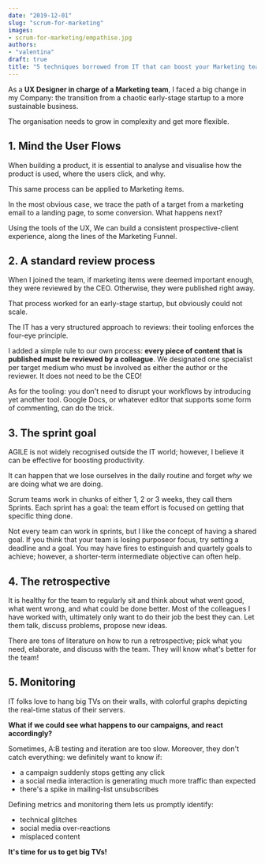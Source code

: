 ```yaml
---
date: "2019-12-01"
slug: "scrum-for-marketing"
images:
- scrum-for-marketing/empathise.jpg
authors:
- "valentina"
draft: true
title: "5 techniques borrowed from IT that can boost your Marketing team"
---
```


As a **UX Designer in charge of a Marketing team**, I faced a big change in my Company: the transition from a chaotic early-stage startup to a more sustainable business.

The organisation needs to grow in complexity and get more flexible.<!--more-->

## 1. Mind the User Flows

When building a product, it is essential to analyse and visualise how the product is used, where the users click, and why.

This same process can be applied to Marketing items.

In the most obvious case, we trace the path of a target from a marketing email to a landing page, to some conversion. What happens next?

Using the tools of the UX, We can build a consistent prospective-client experience, along the lines of the Marketing Funnel.

## 2. A standard review process

When I joined the team, if marketing items were deemed important enough, they were reviewed by the CEO. Otherwise, they were published right away.

That process worked for an early-stage startup, but obviously could not scale.

The IT has a very structured approach to reviews: their tooling enforces the four-eye principle.

I added a simple rule to our own process: **every piece of content that is published must be reviewed by a colleague**. We designated one specialist per target medium who must be involved as either the author or the reviewer. It does not need to be the CEO!

As for the tooling: you don't need to disrupt your workflows by introducing yet another tool. Google Docs, or whatever editor that supports some form of commenting, can do the trick.

## 3. The sprint goal

AGILE is not widely recognised outside the IT world; however, I believe it can be effective for boosting productivity.

It can happen that we lose ourselves in the daily routine and forget _why_ we are doing what we are doing.

Scrum teams work in chunks of either 1, 2 or 3 weeks, they call them Sprints. Each sprint has a goal: the team effort is focused on getting that specific thing done.

Not every team can work in sprints, but I like the concept of having a shared goal. If you think that your team is losing purposeor focus, try setting a deadline and a goal. You may have fires to estinguish and quartely goals to achieve; however, a shorter-term intermediate objective can often help.

## 4. The retrospective

It is healthy for the team to regularly sit and think about what went good, what went wrong, and what could be done better. Most of the colleagues I have worked with, ultimately only want to do their job the best they can. Let them talk, discuss problems, propose new ideas.

There are tons of literature on how to run a retrospective; pick what you need, elaborate, and discuss with the team. They will know what's better for the team!

## 5. Monitoring

IT folks love to hang big TVs on their walls, with colorful graphs depicting the real-time status of their servers.

**What if we could see what happens to our campaigns, and react accordingly?**

Sometimes, A:B testing and iteration are too slow. Moreover, they don't catch everything: we definitely want to know if:
* a campaign suddenly stops getting any click
* a social media interaction is generating much more traffic than expected
* there's a spike in mailing-list unsubscribes

Defining metrics and monitoring them lets us promptly identify:
* technical glitches
* social media over-reactions
* misplaced content

**It's time for us to get big TVs!**
